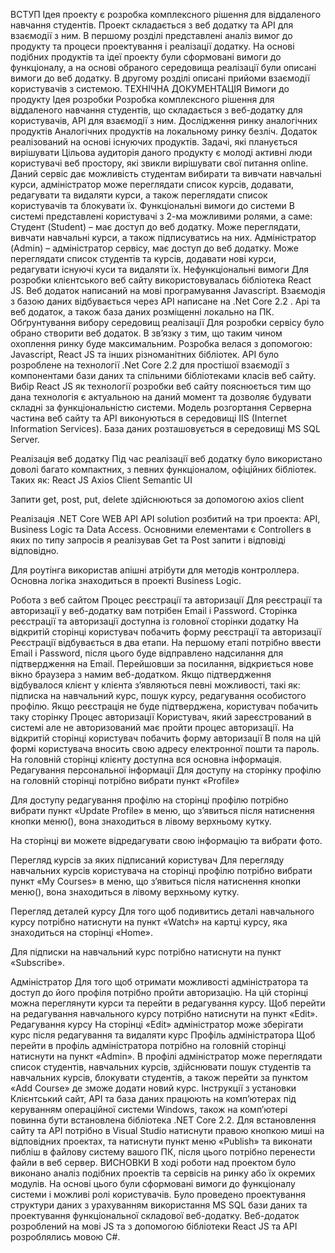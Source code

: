 ВСТУП
Ідея проекту є розробка комплексного рішення для віддаленого навчання студентів. Проект складається з веб додатку та API для взаємодії з ним. 
В першому розділі представлені аналіз вимог до продукту та процеси проектування і реалізації додатку. На основі подібних продуктів та ідеї проекту були сформовані вимоги до функціоналу, а на основі обраного середовища реалізації були описані вимоги до веб додатку.
В другому розділі описані прийоми взаємодії користувачів з системою. 
ТЕХНІЧНА ДОКУМЕНТАЦІЯ
Вимоги до продукту
Ідея розробки
Розробка комплексного рішення для віддаленого навчання студентів, що складається з веб-додатку для користувачів, API для взаємодії з ним.
Дослідження ринку аналогічних продуктів
Аналогічних продуктів на локальному ринку безліч. Додаток реалізований на основі існуючих продуктів.
Задачі, які планується вирішувати
Цільова аудиторія даного продукту є молоді активні люди користувачі веб простору,  які звикли вирішувати свої питання online.
Даний сервіс дає можливість студентам вибирати та вивчати навчальні курси, адміністратор може переглядати список курсів, додавати, редагувати та видаляти курси, а також переглядати список користувачів та блокувати їх.
Функціональні вимоги до системи
В системі представлені користувачі з 2-ма можливими ролями, а саме:
Студент (Student) – має доступ до веб додатку. Може переглядати, вивчати навчальні курси, а також підписуватись на них.
Адміністратор (Admin) – адміністратор сервісу, має доступ до веб додатку. Може переглядати список студентів та курсів, додавати нові курси, редагувати існуючі куси та видаляти їх. 
Нефункціональні вимоги
Для розробки клієнтського веб сайту використовувалась бібліотека React JS.
Веб додаток написаний на мові програмування Javascript. Взаємодія з базою даних відбувається через API написане на .Net Core 2.2 .
Api та веб додаток, а також база даних розміщенні локально на ПК.
Обґрунтування вибору середовищ реалізації
Для розробки сервісу було обрано створити веб додаток. В зв’язку з тим, що таким чином охоплення ринку буде максимальним. Розробка велася з допомогою: Javascript, React JS та інших різноманітних бібліотек.
API було розроблене на технології .Net Core 2.2  для простішої взаємодії з компонентами бази даних та спільними бібліотеками класів веб сайту.
Вибір React JS як технології розробки веб сайту пояснюється тим що дана технологія є актуальною на даний момент та дозволяє будувати складні за функціональністю системи.
Модель розгортання 
Серверна частина веб сайту та API виконуються в середовищі IIS (Internet Information Services).
База даних розташовується в середовищі MS SQL Server.

Реалізація веб додатку
Під час реалізації веб додатку було використано доволі багато компактних, з певних функціоналом, офіційних бібліотек. 
Таких як:
React JS
Axios Client
Semantic UI


Запити get, post, put, delete здійснюються за допомогою axios client

Реалізація .NET Core WEB API
API solution розбитий на три проекта: API, Business Logic та Data Access.
Основними елементами є Controllers в яких по типу запросів я реалізував Get та Post запити і відповіді відповідно.

Для роутінга використав апішні атрібути для методів контроллера.
Основна логіка знаходиться в проекті Business Logic. 

Робота з веб сайтом
Процес реєстрації та авторизації
Для реєстрації та авторизації у веб-додатку вам потрібен Email і Password. Сторінка реєстрації та авторизації доступна із головної сторінки додатку
На відкритій сторінці користувач побачить форму реєстрації та авторизації
Реєстрації відбувається в два етапи. На першому етапі потрібно ввести Email і Password, після цього буде відправлено надсилання для підтвердження на Email. Перейшовши за посилання, відкриється нове вікно браузера з намим веб-додатком. Якщо підтвердження відбувалося клієнт у клієнта з’являються певні можливості, такі як: підписка на навчальний курс, пошук курсу, редагування особистого профілю.
Якщо реєстрація не буде підтверджена, користувач побачить таку сторінку
Процес авторизації
Користувач, який зареєстрований в системі але не авторизований має пройти процес авторизації. 
На відкритій сторінці користувач побачить форму авторизації
В поля на цій формі користувача вносить свою адресу електронної пошти та пароль.
На головній сторінці клієнту доступна вся основна інформація.
Редагування персональної інформації
Для доступу на сторінку профілю на головній сторінці потрібно вибрати пункт «Profile»

Для доступу редагування профілю на сторінці профілю потрібно вибрати пункт «Update Profile» в меню, що з’явиться після натиснення кнопки меню(), вона знаходиться в лівому верхньому кутку.

На сторінці ви можете відредагувати свою інформацію та вибрати фото.



Перегляд курсів за яких підписаний користувач
Для перегляду навчальних курсів користувача на сторінці профілю потрібно вибрати пункт «My Courses» в меню, що з’явиться після натиснення кнопки меню(), вона знаходиться в лівому верхньому кутку.

Перегляд деталей курсу
Для того щоб подивитись деталі навчального курсу потрібно натиснути на пункт «Watch» на картці курсу, яка знаходиться на сторінці «Home». 

Для підписки на навчальний курс потрібно натиснути на пункт «Subscribe».



Адміністратор
Для того щоб отримати можливості адміністратора та доступ до його профіля потрібно пройти авторизацію.
На цій сторінці можна переглянути курси та перейти в редагування курсу.
Щоб перейти на редагування навчального курсу потрібно натиснути на пункт «Edit».
Редагування курсу
На сторінці «Edit» адміністратор може зберігати курс після редагування та видаляти курс
Профіль адміністратора
Щоб перейти в профіль адміністратора потрібно на головній сторінці натиснути на пункт «Admin». В профілі адміністратор може переглядати список студентів, навчальних курсів, здійснювати пошук студентів та навчальних курсів, блокувати студентів, а також перейти за пунктом «Add Course» де зможе додати новий курс.
Інструкції з установки
Клієнтський сайт, API та база даних працюють на комп’ютерах під керуванням операційної системи Windows, також на комп’ютері повинна бути встановлена бібліотека .NET Core 2.2.
Для встановлення сайту та API потрібно в Visual Studio натиснути правою кнопкою миші на відповідних проектах, та натиснути пункт меню «Publish» та виконати пибліш в файлову систему вашого ПК, після цього потрібно перенести файли в веб сервер.
ВИСНОВКИ
В ході роботи над проектом було виконано аналіз подібних проектів та сервісів на ринку або їх окремих модулів. На основі цього були сформовані вимоги до функціоналу системи і можливі ролі користувачів. Було проведено проектування структури даних з урахуванням використання MS SQL бази даних та проектування функціональної складової веб-додатку. 
Веб-додаток розроблений на мові JS та з допомогою бібліотеки React JS та API розроблялись мовою C#.


